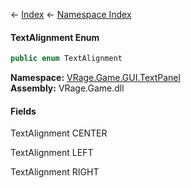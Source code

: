 ← [Index](Api-Index) ← [Namespace Index](Namespace-Index)

#### TextAlignment Enum

```csharp
public enum TextAlignment
```

**Namespace:** [VRage.Game.GUI.TextPanel](VRage.Game.GUI.TextPanel)  
**Assembly:** VRage.Game.dll

#### Fields

TextAlignment CENTER

> 

TextAlignment LEFT

> 

TextAlignment RIGHT

> 

